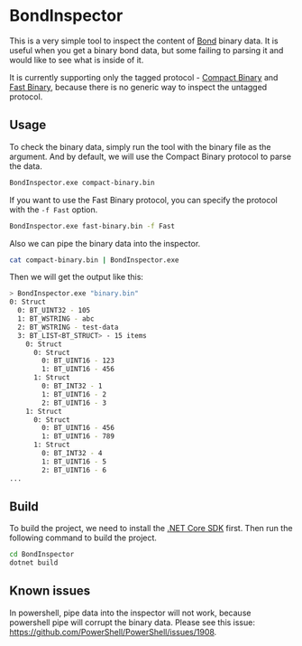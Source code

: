 # BondInspector

This is a very simple tool to inspect the content of [Bond](https://github.com/microsoft/bond) binary data. It is useful when you get a binary bond data, but some failing to parsing it and would like to see what is inside of it.

It is currently supporting only the tagged protocol - [Compact Binary](http://microsoft.github.io/bond/manual/bond_cs.html#compact-binary) and [Fast Binary](http://microsoft.github.io/bond/manual/bond_cs.html#fast-binary), because there is no generic way to inspect the untagged protocol.

## Usage

To check the binary data, simply run the tool with the binary file as the argument. And by default, we will use the Compact Binary protocol to parse the data.

```bash
BondInspector.exe compact-binary.bin
```

If you want to use the Fast Binary protocol, you can specify the protocol with the `-f Fast` option.

```bash
BondInspector.exe fast-binary.bin -f Fast
```

Also we can pipe the binary data into the inspector.

```bash
cat compact-binary.bin | BondInspector.exe
```

Then we will get the output like this:

```bash
> BondInspector.exe "binary.bin"
0: Struct
  0: BT_UINT32 - 105
  1: BT_WSTRING - abc
  2: BT_WSTRING - test-data
  3: BT_LIST<BT_STRUCT> - 15 items
    0: Struct
      0: Struct
        0: BT_UINT16 - 123
        1: BT_UINT16 - 456
      1: Struct
        0: BT_INT32 - 1
        1: BT_UINT16 - 2
        2: BT_UINT16 - 3
    1: Struct
      0: Struct
        0: BT_UINT16 - 456
        1: BT_UINT16 - 789
      1: Struct
        0: BT_INT32 - 4
        1: BT_UINT16 - 5
        2: BT_UINT16 - 6
...
```

## Build

To build the project, we need to install the [.NET Core SDK](https://dotnet.microsoft.com/download) first. Then run the following command to build the project.

```bash
cd BondInspector
dotnet build
```

## Known issues

In powershell, pipe data into the inspector will not work, because powershell pipe will corrupt the binary data. Please see this issue: <https://github.com/PowerShell/PowerShell/issues/1908>.